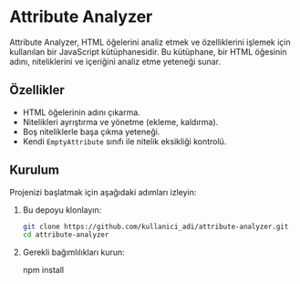 # Attribute Analyzer

Attribute Analyzer, HTML öğelerini analiz etmek ve özelliklerini işlemek için kullanılan bir JavaScript kütüphanesidir. Bu kütüphane, bir HTML öğesinin adını, niteliklerini ve içeriğini analiz etme yeteneği sunar.

## Özellikler

- HTML öğelerinin adını çıkarma.
- Nitelikleri ayrıştırma ve yönetme (ekleme, kaldırma).
- Boş niteliklerle başa çıkma yeteneği.
- Kendi `EmptyAttribute` sınıfı ile nitelik eksikliği kontrolü.

## Kurulum

Projenizi başlatmak için aşağıdaki adımları izleyin:

1. Bu depoyu klonlayın:

   ```bash
   git clone https://github.com/kullanici_adi/attribute-analyzer.git
   cd attribute-analyzer 

2. Gerekli bağımlılıkları kurun:

   npm install

